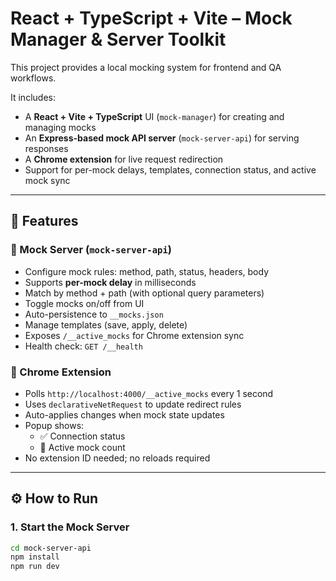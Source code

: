 # React + TypeScript + Vite – Mock Manager & Server Toolkit

This project provides a local mocking system for frontend and QA workflows.

It includes:

- A **React + Vite + TypeScript** UI (`mock-manager`) for creating and managing mocks
- An **Express-based mock API server** (`mock-server-api`) for serving responses
- A **Chrome extension** for live request redirection
- Support for per-mock delays, templates, connection status, and active mock sync

---

## 🔧 Features

### 🧩 Mock Server (`mock-server-api`)
- Configure mock rules: method, path, status, headers, body
- Supports **per-mock delay** in milliseconds
- Match by method + path (with optional query parameters)
- Toggle mocks on/off from UI
- Auto-persistence to `__mocks.json`
- Manage templates (save, apply, delete)
- Exposes `/__active_mocks` for Chrome extension sync
- Health check: `GET /__health`

### 🧪 Chrome Extension
- Polls `http://localhost:4000/__active_mocks` every 1 second
- Uses `declarativeNetRequest` to update redirect rules
- Auto-applies changes when mock state updates
- Popup shows:
  - ✅ Connection status
  - 🔢 Active mock count
- No extension ID needed; no reloads required

---

## ⚙️ How to Run

### 1. Start the Mock Server
```bash
cd mock-server-api
npm install
npm run dev
